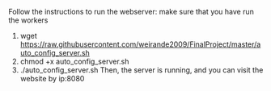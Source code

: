 Follow the instructions to run the webserver:
make sure that you have run the workers
1. wget https://raw.githubusercontent.com/weirande2009/FinalProject/master/auto_config_server.sh
2. chmod +x auto_config_server.sh
3. ./auto_config_server.sh
Then, the server is running, and you can visit the website by ip:8080

